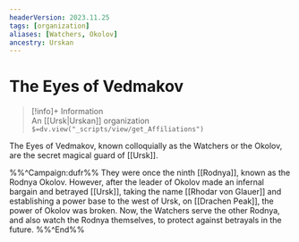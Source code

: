 ```yaml
---
headerVersion: 2023.11.25
tags: [organization]
aliases: [Watchers, Okolov]
ancestry: Urskan
---
```

# The Eyes of Vedmakov
>[!info]+ Information  
> An [[Ursk|Urskan]] organization  
> `$=dv.view("_scripts/view/get_Affiliations")`

The Eyes of Vedmakov, known colloquially as the Watchers or the Okolov, are the secret magical guard of [[Ursk]]. 

%%^Campaign:dufr%%
They were once the ninth [[Rodnya]], known as the Rodnya Okolov. However, after the leader of Okolov made an infernal bargain and betrayed [[Ursk]], taking the name [[Rhodar von Glauer]] and establishing a power base to the west of Ursk, on [[Drachen Peak]], the power of Okolov was broken. Now, the Watchers serve the other Rodnya, and also watch the Rodnya themselves, to protect against betrayals in the future.
%%^End%%


